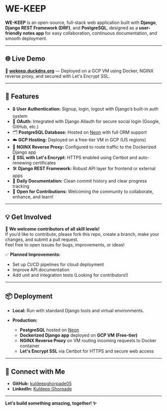 # WE-KEEP

**WE-KEEP** is an open-source, full-stack web application built with **Django**, **Django REST Framework (DRF)**, and **PostgreSQL**, designed as a **user-friendly notes app** for easy collaboration, continuous documentation, and smooth deployment.

---

## 🌐 Live Demo

🔗 **[wekeep.duckdns.org](https://wekeep.duckdns.org/)** — Deployed on a GCP VM using Docker, NGINX reverse proxy, and secured with Let's Encrypt SSL.

---

## 🚀 Features

* 🔒 **User Authentication:** Signup, login, logout with Django’s built-in auth system  
* 🔑 **OAuth:** Integrated with Django Allauth for secure social login (Google, GitHub, etc.)  
* 🗂️ **PostgreSQL Database:** Hosted on [Neon](https://neon.tech/) with full ORM support  
* ☁️ **GCP Hosting:** Deployed on a free-tier VM in GCP (US regions)  
* 🔁 **NGINX Reverse Proxy:** Configured to route traffic to the Dockerized Django app  
* 🔐 **SSL with Let's Encrypt:** HTTPS enabled using Certbot and auto-renewing certificates  
* 🛠️ **Django REST Framework:** Robust API layer for frontend or external apps  
* 📄 **Daily Documentation:** Clean commit history and clear progress tracking  
* 🤝 **Open for Contributions:** Welcoming the community to collaborate, enhance, and learn!

---

## 💡 Get Involved

🚀 **We welcome contributors of all skill levels!**  
If you’d like to contribute, please fork this repo, create a branch, make your changes, and submit a pull request.  
Feel free to open issues for bugs, improvements, or ideas!

✅ **Planned Improvements:**

* Set up CI/CD pipelines for cloud deployment  
* Improve API documentation  
* Add unit and integration tests (Looking for contributors!)

---

## 📦 Deployment

* **Local:** Run with standard Django tools and virtual environments.  
* **Production:**

  * **PostgreSQL** hosted on [Neon](https://neon.tech/)  
  * **Dockerized Django app** deployed on **GCP VM (Free-tier)**  
  * **NGINX Reverse Proxy** on VM routing incoming requests to Docker container  
  * **Let's Encrypt SSL** via Certbot for HTTPS and secure web access  

---

## 🙌 Connect with Me

* **GitHub:** [kuldeepghorpade05](https://github.com/kuldeepghorpade05)  
* **LinkedIn:** [Kuldeep Ghorpade](https://www.linkedin.com/in/kuldeep-ghorpade/)

---

**Let’s build something amazing, together! ✨**
